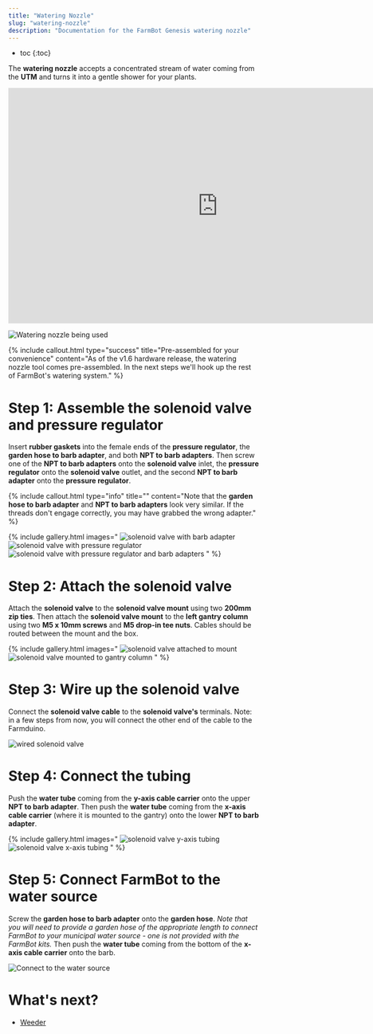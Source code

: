 ```yaml
---
title: "Watering Nozzle"
slug: "watering-nozzle"
description: "Documentation for the FarmBot Genesis watering nozzle"
---
```


* toc
{:toc}

The **watering nozzle** accepts a concentrated stream of water coming from the **UTM** and turns it into a gentle shower for your plants.

<iframe width="840" height="473" src="https://www.youtube.com/embed/xh7imhENpLQ" frameborder="0" allow="accelerometer; autoplay; clipboard-write; encrypted-media; gyroscope; picture-in-picture" allowfullscreen></iframe>

![Watering nozzle being used](_images/watering_nozzle_being_used.jpg)

{%
include callout.html
type="success"
title="Pre-assembled for your convenience"
content="As of the v1.6 hardware release, the watering nozzle tool comes pre-assembled. In the next steps we'll hook up the rest of FarmBot's watering system."
%}

# Step 1: Assemble the solenoid valve and pressure regulator

Insert **rubber gaskets** into the female ends of the **pressure regulator**, the **garden hose to barb adapter**, and both **NPT to barb adapters**. Then screw one of the **NPT to barb adapters** onto the **solenoid valve** inlet, the **pressure regulator** onto the **solenoid valve** outlet, and the second **NPT to barb adapter** onto the **pressure regulator**.

{%
include callout.html
type="info"
title=""
content="Note that the **garden hose to barb adapter** and **NPT to barb adapters** look very similar. If the threads don't engage correctly, you may have grabbed the wrong adapter."
%}

{% include gallery.html images="
![solenoid valve with barb adapter](_images/solenoid_valve_with_barb_adapter.png)
![solenoid valve with pressure regulator](_images/solenoid_valve_with_pressure_regulator.png)
![solenoid valve with pressure regulator and barb adapters](_images/solenoid_valve_with_pressure_regulator_and_barb_adapters.png)
" %}

# Step 2: Attach the solenoid valve
Attach the **solenoid valve** to the **solenoid valve mount** using two **200mm zip ties**. Then attach the **solenoid valve mount** to the **left gantry column** using two **M5 x 10mm screws** and **M5 drop-in tee nuts**. Cables should be routed between the mount and the box.

{% include gallery.html images="
![solenoid valve attached to mount](_images/solenoid_valve_attached_to_mount.jpeg)
![solenoid valve mounted to gantry column](_images/solenoid_valve_mounted_to_gantry_column.png)
" %}

# Step 3: Wire up the solenoid valve

Connect the **solenoid valve cable** to the **solenoid valve's** terminals. Note: in a few steps from now, you will connect the other end of the cable to the Farmduino.

![wired solenoid valve](_images/wired_solenoid_valve.png)

# Step 4: Connect the tubing

Push the **water tube** coming from the **y-axis cable carrier** onto the upper **NPT to barb adapter**. Then push the **water tube** coming from the **x-axis cable carrier** (where it is mounted to the gantry) onto the lower **NPT to barb adapter**.

{% include gallery.html images="
![solenoid valve y-axis tubing](_images/solenoid_valve_y-axis_tubing.png)
![solenoid valve x-axis tubing](_images/solenoid_valve_x-axis_tubing.png)
" %}

# Step 5: Connect FarmBot to the water source

Screw the **garden hose to barb adapter** onto the **garden hose**. *Note that you will need to provide a garden hose of the appropriate length to connect FarmBot to your municipal water source - one is not provided with the FarmBot kits.* Then push the **water tube** coming from the bottom of the **x-axis cable carrier** onto the barb.

![Connect to the water source](_images/connect_to_the_water_source.png)

# What's next?

 * [Weeder](weeder.md)
